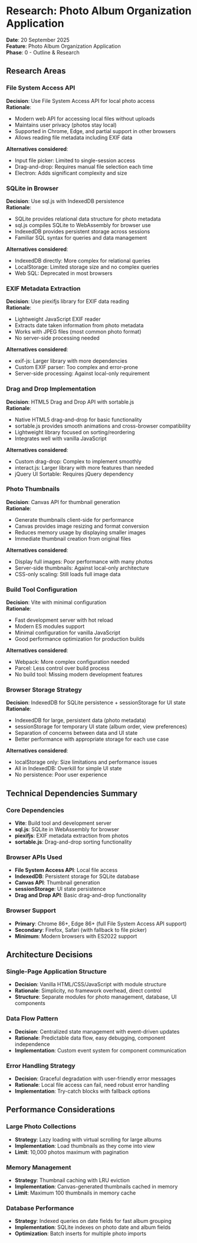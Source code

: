 # Research: Photo Album Organization Application

**Date**: 20 September 2025  
**Feature**: Photo Album Organization Application  
**Phase**: 0 - Outline & Research

## Research Areas

### File System Access API
**Decision**: Use File System Access API for local photo access  
**Rationale**: 
- Modern web API for accessing local files without uploads
- Maintains user privacy (photos stay local)
- Supported in Chrome, Edge, and partial support in other browsers
- Allows reading file metadata including EXIF data

**Alternatives considered**:
- Input file picker: Limited to single-session access
- Drag-and-drop: Requires manual file selection each time
- Electron: Adds significant complexity and size

### SQLite in Browser
**Decision**: Use sql.js with IndexedDB persistence  
**Rationale**:
- SQLite provides relational data structure for photo metadata
- sql.js compiles SQLite to WebAssembly for browser use
- IndexedDB provides persistent storage across sessions
- Familiar SQL syntax for queries and data management

**Alternatives considered**:
- IndexedDB directly: More complex for relational queries
- LocalStorage: Limited storage size and no complex queries
- Web SQL: Deprecated in most browsers

### EXIF Metadata Extraction
**Decision**: Use piexifjs library for EXIF data reading  
**Rationale**:
- Lightweight JavaScript EXIF reader
- Extracts date taken information from photo metadata
- Works with JPEG files (most common photo format)
- No server-side processing needed

**Alternatives considered**:
- exif-js: Larger library with more dependencies
- Custom EXIF parser: Too complex and error-prone
- Server-side processing: Against local-only requirement

### Drag and Drop Implementation
**Decision**: HTML5 Drag and Drop API with sortable.js  
**Rationale**:
- Native HTML5 drag-and-drop for basic functionality
- sortable.js provides smooth animations and cross-browser compatibility
- Lightweight library focused on sorting/reordering
- Integrates well with vanilla JavaScript

**Alternatives considered**:
- Custom drag-drop: Complex to implement smoothly
- interact.js: Larger library with more features than needed
- jQuery UI Sortable: Requires jQuery dependency

### Photo Thumbnails
**Decision**: Canvas API for thumbnail generation  
**Rationale**:
- Generate thumbnails client-side for performance
- Canvas provides image resizing and format conversion
- Reduces memory usage by displaying smaller images
- Immediate thumbnail creation from original files

**Alternatives considered**:
- Display full images: Poor performance with many photos
- Server-side thumbnails: Against local-only architecture
- CSS-only scaling: Still loads full image data

### Build Tool Configuration
**Decision**: Vite with minimal configuration  
**Rationale**:
- Fast development server with hot reload
- Modern ES modules support
- Minimal configuration for vanilla JavaScript
- Good performance optimization for production builds

**Alternatives considered**:
- Webpack: More complex configuration needed
- Parcel: Less control over build process
- No build tool: Missing modern development features

### Browser Storage Strategy
**Decision**: IndexedDB for SQLite persistence + sessionStorage for UI state  
**Rationale**:
- IndexedDB for large, persistent data (photo metadata)
- sessionStorage for temporary UI state (album order, view preferences)
- Separation of concerns between data and UI state
- Better performance with appropriate storage for each use case

**Alternatives considered**:
- localStorage only: Size limitations and performance issues
- All in IndexedDB: Overkill for simple UI state
- No persistence: Poor user experience

## Technical Dependencies Summary

### Core Dependencies
- **Vite**: Build tool and development server
- **sql.js**: SQLite in WebAssembly for browser
- **piexifjs**: EXIF metadata extraction from photos
- **sortable.js**: Drag-and-drop sorting functionality

### Browser APIs Used
- **File System Access API**: Local file access
- **IndexedDB**: Persistent storage for SQLite database
- **Canvas API**: Thumbnail generation
- **sessionStorage**: UI state persistence
- **Drag and Drop API**: Basic drag-and-drop functionality

### Browser Support
- **Primary**: Chrome 86+, Edge 86+ (full File System Access API support)
- **Secondary**: Firefox, Safari (with fallback to file picker)
- **Minimum**: Modern browsers with ES2022 support

## Architecture Decisions

### Single-Page Application Structure
- **Decision**: Vanilla HTML/CSS/JavaScript with module structure
- **Rationale**: Simplicity, no framework overhead, direct control
- **Structure**: Separate modules for photo management, database, UI components

### Data Flow Pattern
- **Decision**: Centralized state management with event-driven updates
- **Rationale**: Predictable data flow, easy debugging, component independence
- **Implementation**: Custom event system for component communication

### Error Handling Strategy
- **Decision**: Graceful degradation with user-friendly error messages
- **Rationale**: Local file access can fail, need robust error handling
- **Implementation**: Try-catch blocks with fallback options

## Performance Considerations

### Large Photo Collections
- **Strategy**: Lazy loading with virtual scrolling for large albums
- **Implementation**: Load thumbnails as they come into view
- **Limit**: 10,000 photos maximum with pagination

### Memory Management
- **Strategy**: Thumbnail caching with LRU eviction
- **Implementation**: Canvas-generated thumbnails cached in memory
- **Limit**: Maximum 100 thumbnails in memory cache

### Database Performance
- **Strategy**: Indexed queries on date fields for fast album grouping
- **Implementation**: SQLite indexes on photo date and album fields
- **Optimization**: Batch inserts for multiple photo imports

